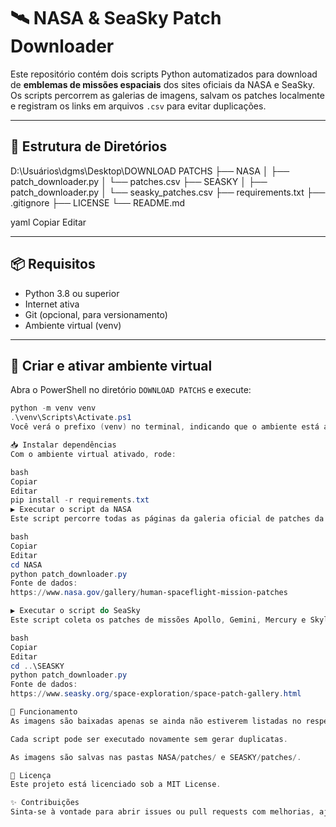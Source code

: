 # 🛰️ NASA & SeaSky Patch Downloader

Este repositório contém dois scripts Python automatizados para download de **emblemas de missões espaciais** dos sites oficiais da NASA e SeaSky.  
Os scripts percorrem as galerias de imagens, salvam os patches localmente e registram os links em arquivos `.csv` para evitar duplicações.

---

## 📁 Estrutura de Diretórios

D:\Usuários\dgms\Desktop\DOWNLOAD PATCHS
├── NASA
│ ├── patch_downloader.py
│ └── patches.csv
├── SEASKY
│ ├── patch_downloader.py
│ └── seasky_patches.csv
├── requirements.txt
├── .gitignore
├── LICENSE
└── README.md

yaml
Copiar
Editar

---

## 📦 Requisitos

- Python 3.8 ou superior
- Internet ativa
- Git (opcional, para versionamento)
- Ambiente virtual (venv)

---

## 🧪 Criar e ativar ambiente virtual

Abra o PowerShell no diretório `DOWNLOAD PATCHS` e execute:

```powershell
python -m venv venv
.\venv\Scripts\Activate.ps1
Você verá o prefixo (venv) no terminal, indicando que o ambiente está ativo.

📥 Instalar dependências
Com o ambiente virtual ativado, rode:

bash
Copiar
Editar
pip install -r requirements.txt
▶️ Executar o script da NASA
Este script percorre todas as páginas da galeria oficial de patches da NASA, baixa as imagens e salva o controle em patches.csv.

bash
Copiar
Editar
cd NASA
python patch_downloader.py
Fonte de dados:
https://www.nasa.gov/gallery/human-spaceflight-mission-patches

▶️ Executar o script do SeaSky
Este script coleta os patches de missões Apollo, Gemini, Mercury e Skylab do site SeaSky.org.

bash
Copiar
Editar
cd ..\SEASKY
python patch_downloader.py
Fonte de dados:
https://www.seasky.org/space-exploration/space-patch-gallery.html

🧠 Funcionamento
As imagens são baixadas apenas se ainda não estiverem listadas no respectivo .csv.

Cada script pode ser executado novamente sem gerar duplicatas.

As imagens são salvas nas pastas NASA/patches/ e SEASKY/patches/.

📄 Licença
Este projeto está licenciado sob a MIT License.

✨ Contribuições
Sinta-se à vontade para abrir issues ou pull requests com melhorias, ajustes ou novos sites de patches!

